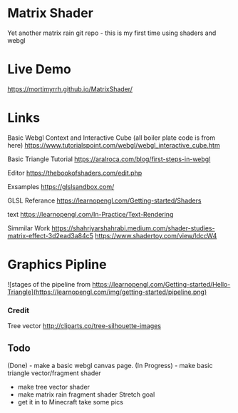 # Matrix Shader
Yet another matrix rain git repo - this is my first time using shaders and webgl


# Live Demo
https://mortimyrrh.github.io/MatrixShader/


# Links
Basic Webgl Context and Interactive Cube (all boiler plate code is from here)
https://www.tutorialspoint.com/webgl/webgl_interactive_cube.htm

Basic Triangle Tutorial
https://aralroca.com/blog/first-steps-in-webgl

Editor
https://thebookofshaders.com/edit.php

Exsamples
https://glslsandbox.com/

GLSL Referance
https://learnopengl.com/Getting-started/Shaders

text
https://learnopengl.com/In-Practice/Text-Rendering

Simmilar Work
https://shahriyarshahrabi.medium.com/shader-studies-matrix-effect-3d2ead3a84c5
https://www.shadertoy.com/view/ldccW4


# Graphics Pipline
![stages of the pipeline from https://learnopengl.com/Getting-started/Hello-Triangle](https://learnopengl.com/img/getting-started/pipeline.png)


### Credit
Tree vector
http://cliparts.co/tree-silhouette-images

## Todo
(Done) - make a basic webgl canvas page.
(In Progress) - make basic triangle vector/fragment shader
- make tree vector shader
- make matrix rain fragment shader
Stretch goal
- get it in to Minecraft take some pics
